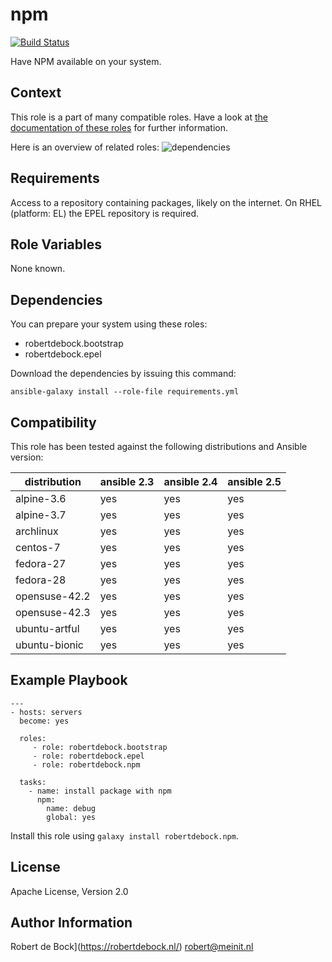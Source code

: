 npm
=========

[![Build Status](https://travis-ci.org/robertdebock/ansible-role-npm.svg?branch=master)](https://travis-ci.org/robertdebock/ansible-role-npm)

Have NPM available on your system.

Context
--------
This role is a part of many compatible roles. Have a look at [the documentation of these roles](https://robertdebock.nl/) for further information.

Here is an overview of related roles:
![dependencies](https://raw.githubusercontent.com/robertdebock/robertdebock.github.io/artifacts/npm.png "Dependency")

Requirements
------------

Access to a repository containing packages, likely on the internet.
On RHEL (platform: EL) the EPEL repository is required.

Role Variables
--------------

None known.

Dependencies
------------

You can prepare your system using these roles:

- robertdebock.bootstrap
- robertdebock.epel

Download the dependencies by issuing this command:
```
ansible-galaxy install --role-file requirements.yml
```

Compatibility
-------------

This role has been tested against the following distributions and Ansible version:

|distribution|ansible 2.3|ansible 2.4|ansible 2.5|
|------------|-----------|-----------|-----------|
|alpine-3.6|yes|yes|yes|
|alpine-3.7|yes|yes|yes|
|archlinux|yes|yes|yes|
|centos-7|yes|yes|yes|
|fedora-27|yes|yes|yes|
|fedora-28|yes|yes|yes|
|opensuse-42.2|yes|yes|yes|
|opensuse-42.3|yes|yes|yes|
|ubuntu-artful|yes|yes|yes|
|ubuntu-bionic|yes|yes|yes|

Example Playbook
----------------

```
---
- hosts: servers
  become: yes

  roles:
     - role: robertdebock.bootstrap
     - role: robertdebock.epel
     - role: robertdebock.npm

  tasks:
    - name: install package with npm
      npm:
        name: debug
        global: yes
```

Install this role using `galaxy install robertdebock.npm`.

License
-------

Apache License, Version 2.0

Author Information
------------------

Robert de Bock](https://robertdebock.nl/) <robert@meinit.nl>
